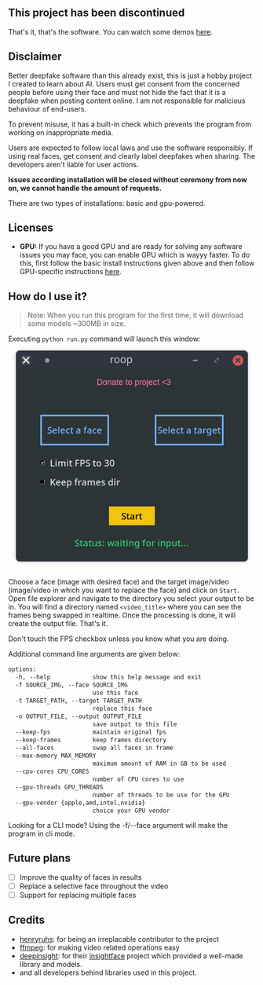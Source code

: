 ## This project has been discontinued

That's it, that's the software. You can watch some demos [here](https://drive.google.com/drive/folders/1KHv8n_rd3Lcr2v7jBq1yPSTWM554Gq8e?usp=sharing).

## Disclaimer

Better deepfake software than this already exist, this is just a hobby project I created to learn about AI. Users must get consent from the concerned people before using their face and must not hide the fact that it is a deepfake when posting content online. I am not responsible for malicious behaviour of end-users.

To prevent misuse, it has a built-in check which prevents the program from working on inappropriate media.

Users are expected to follow local laws and use the software responsibly. If using real faces, get consent and clearly label deepfakes when sharing. The developers aren't liable for user actions.

**Issues according installation will be closed without ceremony from now on, we cannot handle the amount of requests.**

There are two types of installations: basic and gpu-powered.

## Licenses

- **GPU:** If you have a good GPU and are ready for solving any software issues you may face, you can enable GPU which is wayyy faster. To do this, first follow the basic install instructions given above and then follow GPU-specific instructions [here](https://github.com/s0md3v/roop/wiki/2.-GPU-Acceleration).

## How do I use it?

> Note: When you run this program for the first time, it will download some models ~300MB in size.

Executing `python run.py` command will launch this window:
![gui-demo](gui-demo.png)

Choose a face (image with desired face) and the target image/video (image/video in which you want to replace the face) and click on `Start`. Open file explorer and navigate to the directory you select your output to be in. You will find a directory named `<video_title>` where you can see the frames being swapped in realtime. Once the processing is done, it will create the output file. That's it.

Don't touch the FPS checkbox unless you know what you are doing.

Additional command line arguments are given below:

```
options:
  -h, --help            show this help message and exit
  -f SOURCE_IMG, --face SOURCE_IMG
                        use this face
  -t TARGET_PATH, --target TARGET_PATH
                        replace this face
  -o OUTPUT_FILE, --output OUTPUT_FILE
                        save output to this file
  --keep-fps            maintain original fps
  --keep-frames         keep frames directory
  --all-faces           swap all faces in frame
  --max-memory MAX_MEMORY
                        maximum amount of RAM in GB to be used
  --cpu-cores CPU_CORES
                        number of CPU cores to use
  --gpu-threads GPU_THREADS
                        number of threads to be use for the GPU
  --gpu-vendor {apple,amd,intel,nvidia}
                        choice your GPU vendor
```

Looking for a CLI mode? Using the -f/--face argument will make the program in cli mode.

## Future plans

- [ ] Improve the quality of faces in results
- [ ] Replace a selective face throughout the video
- [ ] Support for replacing multiple faces

## Credits

- [henryruhs](https://github.com/henryruhs): for being an irreplacable contributor to the project
- [ffmpeg](https://ffmpeg.org/): for making video related operations easy
- [deepinsight](https://github.com/deepinsight): for their [insightface](https://github.com/deepinsight/insightface) project which provided a well-made library and models.
- and all developers behind libraries used in this project.

